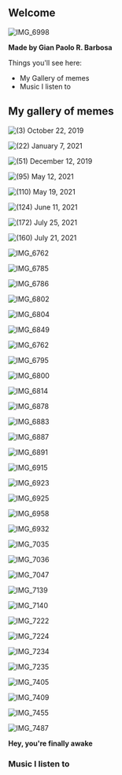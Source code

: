 ## Welcome

![IMG_6998](https://user-images.githubusercontent.com/102637929/167826335-d33f0ada-32f9-4f78-b88f-9a99fea27fe0.GIF)

**Made by Gian Paolo R. Barbosa**

Things you'll see here:
- My Gallery of memes
- Music I listen to

## My gallery of memes
![(3) October 22, 2019](https://user-images.githubusercontent.com/102637929/167810016-39dfc8c8-e682-4e05-8224-d1ccb96d0834.jpeg)

![(22) January 7, 2021](https://user-images.githubusercontent.com/102637929/167810153-fc70aff8-6904-4890-8570-a4d0276c633b.jpeg)

![(51) December 12, 2019](https://user-images.githubusercontent.com/102637929/167810178-adbfd3d9-d132-4e94-9911-d1b9348d6b53.jpeg)

![(95) May 12, 2021](https://user-images.githubusercontent.com/102637929/167810216-766623ec-5bd7-4622-89e8-1dff3df26b6e.jpeg)

![(110) May 19, 2021](https://user-images.githubusercontent.com/102637929/167810244-57785d0f-b671-473f-b615-da0566367f33.jpeg)

![(124) June 11, 2021](https://user-images.githubusercontent.com/102637929/167810299-f4302a99-f0ea-4dcb-b325-d4e65723810c.jpeg)

![(172) July 25, 2021](https://user-images.githubusercontent.com/102637929/167810350-8f58d8c1-e2a8-4279-95d1-11747db68907.jpeg)

![(160) July 21, 2021](https://user-images.githubusercontent.com/102637929/167810920-da5a7e5e-ac61-44e7-9e1b-6ce10fc1c864.jpeg)

![IMG_6762](https://user-images.githubusercontent.com/102637929/167811226-72386a7c-a202-44d5-9a42-a6844f28a2dd.jpg)

![IMG_6785](https://user-images.githubusercontent.com/102637929/167811641-ac7d8c5f-cce3-4895-9573-b3228e4b5dad.JPG)

![IMG_6786](https://user-images.githubusercontent.com/102637929/167811479-96006220-5a5a-468c-b0ca-0b163ae23c5b.JPG)

![IMG_6802](https://user-images.githubusercontent.com/102637929/167812130-84c72640-af78-46a5-9336-ea667a3dec4e.JPG)

![IMG_6804](https://user-images.githubusercontent.com/102637929/167812256-03ae665c-59c7-413a-8240-ed34bfcdf878.JPG)

![IMG_6849](https://user-images.githubusercontent.com/102637929/167826138-e8fa989e-b0b0-497e-91db-f4bafac77eff.GIF)

![IMG_6762](https://user-images.githubusercontent.com/102637929/167826180-56d97a7a-f28e-4285-8c71-67a2fccf320f.jpg)

![IMG_6795](https://user-images.githubusercontent.com/102637929/167826229-2a86716a-cf89-47d3-a499-4904eb869fc7.JPG)

![IMG_6800](https://user-images.githubusercontent.com/102637929/167826245-d35f4eef-1a5b-4260-a256-79a45c4f3f57.JPG)

![IMG_6814](https://user-images.githubusercontent.com/102637929/167826470-a251da31-7da6-451e-b90f-85db72c90379.JPG)

![IMG_6878](https://user-images.githubusercontent.com/102637929/167826487-832d1b91-091a-4eda-b886-2020ab50cfcc.JPG)

![IMG_6883](https://user-images.githubusercontent.com/102637929/167826506-70599541-39fc-40f8-ad79-03a765c52b02.JPG)

![IMG_6887](https://user-images.githubusercontent.com/102637929/167826536-799c5744-a9a3-4999-9d18-c38d70162294.JPG)

![IMG_6891](https://user-images.githubusercontent.com/102637929/167826671-5c93c6a5-cc39-4950-b7fc-caff9b40db4c.JPG)

![IMG_6915](https://user-images.githubusercontent.com/102637929/167826692-aefdc0a6-5274-43ea-b26c-09e542abb0e1.JPG)

![IMG_6923](https://user-images.githubusercontent.com/102637929/167826730-3b7f0be1-ab28-46f1-9dab-ee5709d62a4e.JPG)

![IMG_6925](https://user-images.githubusercontent.com/102637929/167826743-1131f7a4-a147-4d71-9117-60744ebad420.JPG)

![IMG_6958](https://user-images.githubusercontent.com/102637929/167826837-c45b0558-748a-4b07-bb3b-cdcb6069e8ed.JPG)

![IMG_6932](https://user-images.githubusercontent.com/102637929/167826883-e6530530-f8e7-4332-96d2-65ab8b22693d.JPG)

![IMG_7035](https://user-images.githubusercontent.com/102637929/167827005-3977b6d2-ef44-4fe9-8d53-bbf071d91cea.JPG)

![IMG_7036](https://user-images.githubusercontent.com/102637929/167827026-41350818-e6af-4b73-9d0b-4bd5989272d8.JPG)

![IMG_7047](https://user-images.githubusercontent.com/102637929/167827049-0c320601-da94-48ee-906d-c28b14c02ea2.JPG)

![IMG_7139](https://user-images.githubusercontent.com/102637929/167827074-9e889b32-2e15-4292-9bae-3f8d7a2b2bca.JPG)

![IMG_7140](https://user-images.githubusercontent.com/102637929/167827091-0410757f-d849-478e-af52-5e46b3d33f0f.JPG)

![IMG_7222](https://user-images.githubusercontent.com/102637929/167827110-69dadc14-6690-426d-bf11-2f01d1bf6f5c.JPG)

![IMG_7224](https://user-images.githubusercontent.com/102637929/167827134-6b2ec4d5-e0b8-4f3b-83a9-f7126c65a1fd.JPG)

![IMG_7234](https://user-images.githubusercontent.com/102637929/167827159-4f5833e0-438e-4e3a-b4e8-e0ca8af8fb56.JPG)

![IMG_7235](https://user-images.githubusercontent.com/102637929/167827175-0fd560a6-2e10-481f-b69f-910e5093f2e1.JPG)

![IMG_7405](https://user-images.githubusercontent.com/102637929/167827237-c3d1a5e8-3323-4f28-ae63-e7f93d09f4aa.JPG)

![IMG_7409](https://user-images.githubusercontent.com/102637929/167827263-22f4981c-6f40-4fcc-a838-e1e282bed481.JPG)

![IMG_7455](https://user-images.githubusercontent.com/102637929/167827292-d1864a94-dafa-4d11-839f-a87fda255966.jpg)

![IMG_7487](https://user-images.githubusercontent.com/102637929/167827312-dcbc8cba-3960-4783-9cbd-331c948bba72.JPG)
 
 **Hey, you're finally awake**
 
 
 
 
 
### Music I listen to
